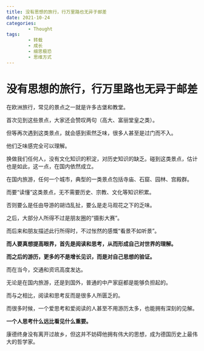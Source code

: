 ```yaml
---
title: 没有思想的旅行，行万里路也无异于邮差
date: 2021-10-24
categories:
        - Thought
tags:
        - 转载
        - 成长
        - 细思极恐
        - 思维方式
---
```


# 没有思想的旅行，行万里路也无异于邮差

在欧洲旅行，常见的景点之一就是许多古堡和教堂。

首次见到这些景点，大家还会赞叹两句（高大、富丽堂皇之类）。

但等再次遇到这类景点，就会感到索然乏味，很多人甚至是过门而不入。

他们乏味感完全可以理解。

换做我们任何人，没有文化知识的积淀，对历史知识的缺乏。碰到这类景点，估计也是如此，这一点，在国内依然成立。

在国内旅游，任何一个城市，典型的一类景点包括寺庙、石窟、园林、宫殿群。

而要“读懂”这类景点，无不需要历史、宗教、文化等知识积累。

否则要么是任由导游的胡诌乱扯，要么是走马观花之下的乏味。

之后，大部分人所得不过是朋友圈的“摄影大赛”。

而后来和朋友描述此行所得时，不过怅然的感慨“看景不如听景”。

**而人要真想提高眼界，首先是阅读和思考，从而形成自己对世界的理解。**

**而之后的游历，更多的不是增长见识，而是对自己思想的验证。**

而在当今，交通和资讯高度发达。

无论是在国内旅游，还是到国外，普通的中产家庭都是能够负担起的。

而与之相比，阅读和思考反而是很多人所匮乏的。

而很多时候，一个爱思考和爱阅读的人甚至不用游历太多，也能拥有深刻的见解。

**一个人思考什么远比看见什么重要。**

康德终身没有离开过故乡，但这并不妨碍他拥有伟大的思想，成为德国历史上最伟大的哲学家。
